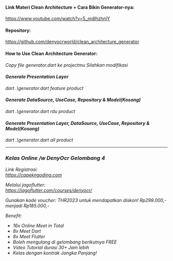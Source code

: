 #### Link Materi Clean Architecture + Cara Bikin Generator-nya:
https://www.youtube.com/watch?v=5_mdlhzhniY

#### Repository:
https://github.com/denyocrworld/clean_architecture_generator

#### How to Use Clean Architecture Generator:
<i>Copy file generator.dart ke projectmu</i>
<i>Silahkan modifikasi

#### Generate Presentation Layer
dart .\generator.dart feature product

#### Generate DataSource, UseCase, Repository & Model(Kosong)
dart .\generator.dart rdu product

#### Generate Presentation Layer, DataSource, UseCase, Repository & Model(Kosong)
dart .\generator.dart all product

----

### Kelas Online /w DenyOcr Gelombang 4
Link Registrasi:<br>
https://capekngoding.com

Melalui jagoflutter:<br/>
https://jagoflutter.com/courses/denyocr/

*Gunakan kode voucher:*
*THR2023* untuk mendapatkan diskon!
Rp299.000,- menjadi Rp185.000,-

Benefit:
- 16x Online Meet in Total
- 8x Meet Dart
- 8x Meet Flutter
- Boleh mengulang di gelombang berikutnya FREE
- Video Tutorial durasi 30+ Jam lebih
- Kelas dengan kontrak Jangka Panjang!
